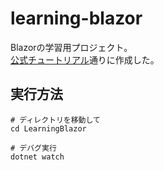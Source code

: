 # learning-blazor

Blazorの学習用プロジェクト。  
[公式チュートリアル](https://dotnet.microsoft.com/ja-jp/learn/aspnet/blazor-tutorial/intro)通りに作成した。  

## 実行方法

```shell
# ディレクトリを移動して
cd LearningBlazor

# デバグ実行
dotnet watch
```
